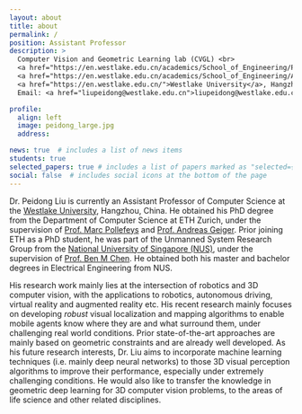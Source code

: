 ```yaml
---
layout: about
title: about
permalink: /
position: Assistant Professor
description: > 
  Computer Vision and Geometric Learning lab (CVGL) <br>
  <a href="https://en.westlake.edu.cn/academics/School_of_Engineering/Programs/AI/">Artificial Intelligence and Data Science (AI) Division</a><br>
  <a href="https://en.westlake.edu.cn/academics/School_of_Engineering/About/Overview/">School of Engineering </a> <br>
  <a href="https://en.westlake.edu.cn/">Westlake University</a>, Hangzhou, China<br>
  Email: <a href="liupeidong@westlake.edu.cn">liupeidong@westlake.edu.cn</a>

profile:
  align: left
  image: peidong_large.jpg
  address: 

news: true  # includes a list of news items
students: true
selected_papers: true # includes a list of papers marked as "selected={true}"
social: false  # includes social icons at the bottom of the page
---
```


Dr. Peidong Liu is currently an Assistant Professor of Computer Science at the [Westlake University](https://en.westlake.edu.cn/), Hangzhou, China. He obtained his PhD degree from the Department of Computer Science at ETH Zurich, under the supervision of [Prof. Marc Pollefeys](https://people.inf.ethz.ch/pomarc/) and [Prof. Andreas Geiger](http://www.cvlibs.net/). Prior joining ETH as a PhD student, he was part of the Unmanned System Research Group from the [National University of Singapore (NUS)](https://www.nus.edu.sg/), under the supervision of [Prof. Ben M Chen](http://www.mae.cuhk.edu.hk/~bmchen/). He obtained both his master and bachelor degrees in Electrical Engineering from NUS. 

His research work mainly lies at the intersection of robotics and 3D computer vision, with the applications to robotics, autonomous driving, virtual reality and augmented reality etc. His recent research mainly focuses on developing *robust* visual localization and mapping algorithms to enable mobile agents know where they are and what surround them, under challenging real world conditions. Prior state-of-the-art approaches are mainly based on geometric constraints and are already well developed. As his future research interests, Dr. Liu aims to incorporate machine learning techniques (i.e. mainly deep neural networks) to those 3D visual perception algorithms to improve their performance, especially under extremely challenging conditions. He would also like to transfer the knowledge in geometric deep learning for 3D computer vision problems, to the areas of life science and other related disciplines.

